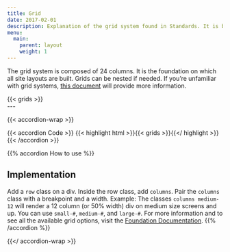 ```yaml
---
title: Grid
date: 2017-02-01
description: Explanation of the grid system found in Standards. It is built on Foundation 6.
menu:
  main:
    parent: layout
    weight: 1
---
```


The grid system is composed of 24 columns. It is the foundation on which all site layouts are built. Grids can be nested if needed. If you’re unfamiliar with grid systems, [this document](http://foundation.zurb.com/sites/docs/grid.html) will provide more information. 
<div class="sg-grid">
  {{< grids >}}
</div>
---

{{< accordion-wrap >}}

{{< accordion Code >}}
  {{< highlight html >}}{{< grids >}}{{</ highlight >}}
{{< /accordion >}}

{{% accordion How to use %}}
## Implementation
Add a `row` class on a div. Inside the row class, add `columns`. Pair the `columns` class with a breakpoint and a width. Example: The classes `columns medium-12` will render a 12 column (or 50% width) div on medium size screens and up. You can use `small-#`, `medium-#`, and `large-#`. For more information and to see all the available grid options, visit the <a href="http://foundation.zurb.com/sites/docs/grid.html" class="external">Foundation Documentation</a>.
{{% /accordion %}}

{{</ accordion-wrap >}}
